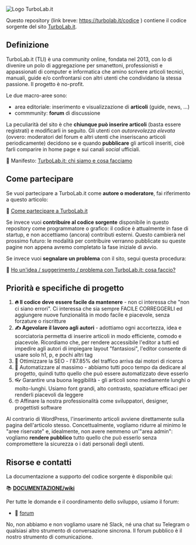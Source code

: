 ![Logo TurboLab.it](https://turbolab.it/images/accentbox/logo.png)

Questo repository (link breve: https://turbolab.it/codice ) contiene il codice sorgente del sito [TurboLab.it](https://turbolab.it).


## Definizione

TurboLab.it (TLI) è una community online, fondata nel 2013, con lo di divenire un polo di aggregazione per smanettoni, professionisti e appassionati di computer e informatica che amino scrivere articoli tecnici, manuali, guide e/o confrontarsi con altri utenti che condividano la stessa passione. Il progetto è no-profit.

Le due macro-aree sono:

- area editoriale: inserimento e visualizzazione di **articoli** (guide, news, ...)
- commmunity: **forum** di discussione

La peculiarità del sito è che **chiunque può inserire articoli** (basta essere registrati) e modificarli in seguito. Gli utenti con *autorevolezza elevata* (ovvero: moderatori del forum e altri utenti che inseriscano articoli periodicamente) decidono se e quando **pubblicare** gli articoli inseriti, cioè farli comparire in home page e sui canali *social* ufficiali.

📃 Manifesto: [TurboLab.it: chi siamo e cosa facciamo](https://turbolab.it/40)


## Come partecipare

Se vuoi partecipare a TurboLab.it come **autore o moderatore**, fai riferimento a questo articolo:

📃 [Come partecipare a TurboLab.it](https://turbolab.it/28)

Se invece vuoi **contribuire al codice sorgente** disponibile in questo repository come programmatore o grafico: il codice è attualmente in fase di startup, e non accettiamo (ancora) contributi esterni. Questo cambierà nel prossimo futuro: le modalità per contribuire verranno pubblicate su queste pagine non appena avremo completato la fase iniziale di avvio.

Se invece vuoi **segnalare un problema** con il sito, segui questa procedura:

📃 [Ho un'idea / suggerimento / problema con TurboLab.it: cosa faccio?](https://turbolab.it/49)


## Priorità e specifiche di progetto

1. **🔥 Il codice deve essere facile da mantenere** - non ci interessa che "non ci siano errori". Ci interessa che sia sempre FACILE CORREGGERLI ed aggiungere nuove funzionalità in modo facile e piacevole, senza forzature o riscritture
1. **✍️ Agevolare il lavoro agli autori** - adottiamo ogni accortezza, idea e scorciatoria permetta di inserire articoli in modo efficiente, comodo e piacevole.  Ricordiamo che, per rendere accessibile l'editor a tutti ed impedire agli autori di impiegare layout "fantasiosi", l'editor consente di usare solo h1, p, e pochi altri tag
1. 🔎 Ottimizzare la SEO - l'87.85% del traffico arriva dai motori di ricerca
1. 🤖 Automatizzare al massimo - abbiamo tutti poco tempo da dedicare al progetto, quindi tutto quello che può essere automatizzato deve esserlo
1. 👓 Garantire una buona leggibilità - gli articoli sono mediamente lunghi o molto-lunghi. Usiamo font grandi, alto contrasto, spaziature efficaci per renderli piacevoli da leggere
1. 🤓 Affinare la nostra professionalità come sviluppatori, designer, progettisti software

Al contrario di WordPress, l'inserimento articoli avviene direttamente sulla pagina dell'articolo stesso. Concettualmente, vogliamo ridurre al minimo le "aree riservate" e, idealmente, non avere nemmeno un'"area admin": vogliamo **rendere pubblico** tutto quello che può esserlo senza compromettere la sicurezza o i dati personali degli utenti.


## Risorse e contatti

La documentazione a supporto del codice sorgente è disponibile qui:

📚 **[DOCUMENTAZIONE/wiki](https://github.com/TurboLabIt/turbolab.it/blob/dev/docs/)**

Per tutte le domande e il coordinamento dello sviluppo, usiamo il forum:

- 💬 [forum](https://turbolab.it/forum/viewforum.php?f=6)

No, non abbiamo e non vogliamo usare né Slack, né una chat su Telegram o qualsiasi altro strumento di conversazione sincrona. Il forum pubblico è il nostro strumento di comunicazione.

